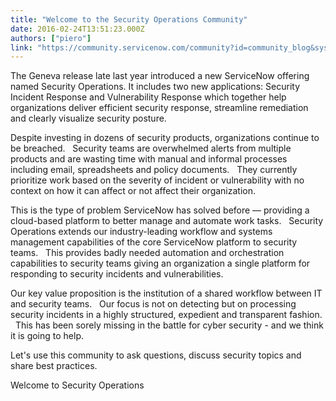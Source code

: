 ```yaml
---
title: "Welcome to the Security Operations Community"
date: 2016-02-24T13:51:23.000Z
authors: ["piero"]
link: "https://community.servicenow.com/community?id=community_blog&sys_id=65dca665dbd0dbc01dcaf3231f961933"
---
```

<p>The Geneva release late last year introduced a new ServiceNow offering named Security Operations. It includes two new applications: Security Incident Response and Vulnerability Response which together help organizations deliver efficient security response, streamline remediation and clearly visualize security posture.</p><p></p><p>Despite investing in dozens of security products, organizations continue to be breached.   Security teams are overwhelmed alerts from multiple products and are wasting time with manual and informal processes including email, spreadsheets and policy documents.   They currently prioritize work based on the severity of incident or vulnerability with no context on how it can affect or not affect their organization.</p><p></p><p>This is the type of problem ServiceNow has solved before — providing a cloud-based platform to better manage and automate work tasks.   Security Operations extends our industry-leading workflow and systems management capabilities of the core ServiceNow platform to security teams.   This provides badly needed automation and orchestration capabilities to security teams giving an organization a single platform for responding to security incidents and vulnerabilities.</p><p></p><p>Our key value proposition is the institution of a shared workflow between IT and security teams.   Our focus is not on detecting but on processing security incidents in a highly structured, expedient and transparent fashion.   This has been sorely missing in the battle for cyber security - and we think it is going to help.</p><p></p><p>Let's use this community to ask questions, discuss security topics and share best practices.</p><p></p><p>Welcome to Security Operations</p>